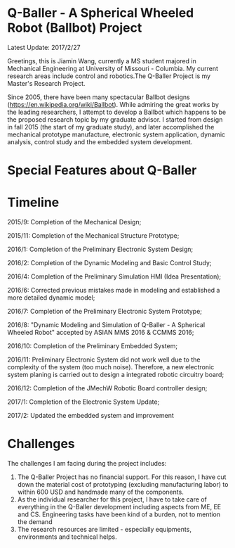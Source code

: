 # Q-Baller - A Spherical Wheeled Robot (Ballbot) Project
Latest Update: 2017/2/27

Greetings, this is Jiamin Wang, currently a MS student majored in Mechanical Engineering at University of Missouri - Columbia. My current research areas include control and robotics.The Q-Baller Project is my Master's Research Project.

Since 2005, there have been many spectacular Ballbot designs (https://en.wikipedia.org/wiki/Ballbot). While admiring the great works by the leading researchers, I attempt to develop a Ballbot which happens to be the proposed research topic by my graduate advisor. I started from design in fall 2015 (the start of my graduate study), and later accomplished the mechanical prototype manufacture, electronic system application, dynamic analysis, control study and the embedded system development.

# Special Features about Q-Baller

# Timeline
2015/9: Completion of the Mechanical Design;

2015/11: Completion of the Mechanical Structure Prototype;

2016/1: Completion of the Preliminary Electronic System Design;

2016/2: Completion of the Dynamic Modeling and Basic Control Study;

2016/4: Completion of the Preliminary Simulation HMI (Idea Presentation);

2016/6: Corrected previous mistakes made in modeling and established a more detailed dynamic model;

2016/7: Completion of the Preliminary Electronic System Prototype;

2016/8: "Dynamic Modeling and Simulation of Q-Baller - A Spherical Wheeled Robot" accepted by ASIAN MMS 2016 & CCMMS 2016;

2016/10: Completion of the Preliminary Embedded System;

2016/11: Preliminary Electronic System did not work well due to the complexity of the system (too much noise). Therefore, a new electronic system planing is carried out to design a integrated robotic circuitry board;

2016/12: Completion of the JMechW Robotic Board controller design;

2017/1: Completion of the Electronic System Update;

2017/2: Updated the embedded system and improvement


# Challenges
The challenges I am facing during the project includes:

1. The Q-Baller Project has no financial support. For this reason, I have cut down the material cost of prototyping (excluding manufacturing labor) to within 600 USD and handmade many of the components.
2. As the individual researcher for this project, I have to take care of everything in the Q-Baller development including aspects from ME, EE and CS. Engineering tasks have been kind of a burden, not to mention the demand
3. The research resources are limited - especially equipments, environments and technical helps. 
